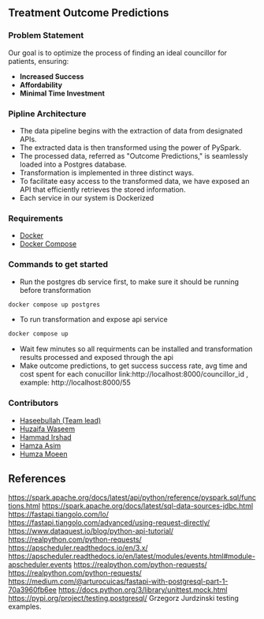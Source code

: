 ## Treatment Outcome Predictions

### Problem Statement
Our goal is to optimize the process of finding an ideal councillor for patients, ensuring:
- **Increased Success**
- **Affordability**
- **Minimal Time Investment**

### Pipline Architecture
- The data pipeline begins with the extraction of data from designated APIs.
- The extracted data is then transformed using the power of PySpark.
- The processed data, referred as "Outcome Predictions," is seamlessly loaded into a Postgres database.
- Transformation is implemented in three distinct ways.
- To facilitate easy access to the transformed data, we have exposed an API that efficiently retrieves the stored information.
- Each service in our system is Dockerized


### Requirements
- [Docker](https://www.docker.com/get-started)
- [Docker Compose](https://docs.docker.com/compose/install/)


### Commands to get started
- Run the postgres db service first, to make sure it should be running before transformation
```bash
docker compose up postgres
```
- To run transformation and expose api service
```bash
docker compose up
```
- Wait few minutes so all requirments can be installed and transformation results processed and exposed through the api
- Make outcome predictions, to get success success rate, avg time and cost spent for each conucillor
link:http://localhost:8000/councillor_id , example: http://localhost:8000/55

### Contributors
- [Haseebullah (Team lead)](https://github.com/Haseebullah-Shaikh-official)
- [Huzaifa Waseem](https://github.com/Huzaifawaseem)
- [Hammad Irshad](https://github.com/hammadirshad19)
- [Hamza Asim](https://github.com/hamzaasim3639)
- [Humza Moeen](https://github.com/MHumza1731)



## References
https://spark.apache.org/docs/latest/api/python/reference/pyspark.sql/functions.html
https://spark.apache.org/docs/latest/sql-data-sources-jdbc.html
https://fastapi.tiangolo.com/lo/ https://fastapi.tiangolo.com/advanced/using-request-directly/
https://www.dataquest.io/blog/python-api-tutorial/ https://realpython.com/python-requests/
https://apscheduler.readthedocs.io/en/3.x/
https://apscheduler.readthedocs.io/en/latest/modules/events.html#module-apscheduler.events
https://realpython.com/python-requests/
https://realpython.com/python-requests/
https://medium.com/@arturocuicas/fastapi-with-postgresql-part-1-70a3960fb6ee
https://docs.python.org/3/library/unittest.mock.html
https://pypi.org/project/testing.postgresql/
Grzegorz Jurdzinski testing examples.
